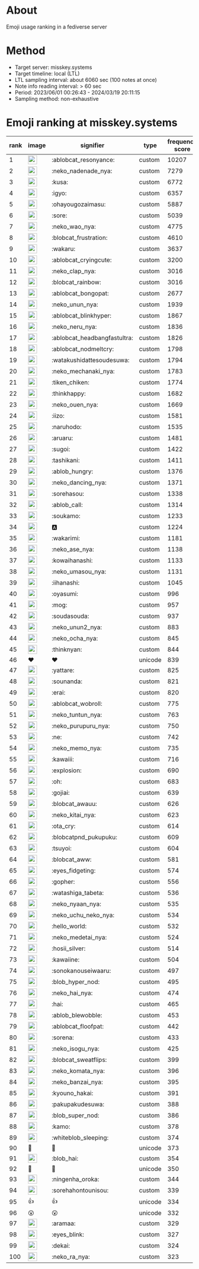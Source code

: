 # About
Emoji usage ranking in a fediverse server

# Method
- Target server: misskey.systems
- Target timeline: local (LTL)
- LTL sampling interval: about 6060 sec (100 notes at once)
- Note info reading interval: > 60 sec
- Period: 2023/06/01 00:26:43 - 2024/03/19 20:11:15 
- Sampling method: non-exhaustive

# Emoji ranking at misskey.systems

|rank|image|signifier|type|frequency score|
|----|----|----|----|----|
|1|<img height="24" src="https://misskey.systems/emoji/ablobcat_resonyance.webp">|:ablobcat_resonyance:|custom|10207|
|2|<img height="24" src="https://misskey.systems/emoji/neko_nadenade_nya.webp">|:neko_nadenade_nya:|custom|7279|
|3|<img height="24" src="https://misskey.systems/emoji/kusa.webp">|:kusa:|custom|6772|
|4|<img height="24" src="https://misskey.systems/emoji/igyo.webp">|:igyo:|custom|6357|
|5|<img height="24" src="https://misskey.systems/emoji/ohayougozaimasu.webp">|:ohayougozaimasu:|custom|5887|
|6|<img height="24" src="https://misskey.systems/emoji/sore.webp">|:sore:|custom|5039|
|7|<img height="24" src="https://misskey.systems/emoji/neko_wao_nya.webp">|:neko_wao_nya:|custom|4775|
|8|<img height="24" src="https://misskey.systems/emoji/blobcat_frustration.webp">|:blobcat_frustration:|custom|4610|
|9|<img height="24" src="https://misskey.systems/emoji/wakaru.webp">|:wakaru:|custom|3637|
|10|<img height="24" src="https://misskey.systems/emoji/ablobcat_cryingcute.webp">|:ablobcat_cryingcute:|custom|3200|
|11|<img height="24" src="https://misskey.systems/emoji/neko_clap_nya.webp">|:neko_clap_nya:|custom|3016|
|12|<img height="24" src="https://misskey.systems/emoji/blobcat_rainbow.webp">|:blobcat_rainbow:|custom|3016|
|13|<img height="24" src="https://misskey.systems/emoji/ablobcat_bongopat.webp">|:ablobcat_bongopat:|custom|2677|
|14|<img height="24" src="https://misskey.systems/emoji/neko_unun_nya.webp">|:neko_unun_nya:|custom|1939|
|15|<img height="24" src="https://misskey.systems/emoji/ablobcat_blinkhyper.webp">|:ablobcat_blinkhyper:|custom|1867|
|16|<img height="24" src="https://misskey.systems/emoji/neko_neru_nya.webp">|:neko_neru_nya:|custom|1836|
|17|<img height="24" src="https://misskey.systems/emoji/ablobcat_headbangfastultra.webp">|:ablobcat_headbangfastultra:|custom|1826|
|18|<img height="24" src="https://misskey.systems/emoji/ablobcat_nodmeltcry.webp">|:ablobcat_nodmeltcry:|custom|1798|
|19|<img height="24" src="https://misskey.systems/emoji/watakushidattesoudesuwa.webp">|:watakushidattesoudesuwa:|custom|1794|
|20|<img height="24" src="https://misskey.systems/emoji/neko_mechanaki_nya.webp">|:neko_mechanaki_nya:|custom|1783|
|21|<img height="24" src="https://misskey.systems/emoji/tiken_chiken.webp">|:tiken_chiken:|custom|1774|
|22|<img height="24" src="https://misskey.systems/emoji/thinkhappy.webp">|:thinkhappy:|custom|1682|
|23|<img height="24" src="https://misskey.systems/emoji/neko_ouen_nya.webp">|:neko_ouen_nya:|custom|1669|
|24|<img height="24" src="https://misskey.systems/emoji/iizo.webp">|:iizo:|custom|1581|
|25|<img height="24" src="https://misskey.systems/emoji/naruhodo.webp">|:naruhodo:|custom|1535|
|26|<img height="24" src="https://misskey.systems/emoji/aruaru.webp">|:aruaru:|custom|1481|
|27|<img height="24" src="https://misskey.systems/emoji/sugoi.webp">|:sugoi:|custom|1422|
|28|<img height="24" src="https://misskey.systems/emoji/tashikani.webp">|:tashikani:|custom|1411|
|29|<img height="24" src="https://misskey.systems/emoji/ablob_hungry.webp">|:ablob_hungry:|custom|1376|
|30|<img height="24" src="https://misskey.systems/emoji/neko_dancing_nya.webp">|:neko_dancing_nya:|custom|1371|
|31|<img height="24" src="https://misskey.systems/emoji/sorehasou.webp">|:sorehasou:|custom|1338|
|32|<img height="24" src="https://misskey.systems/emoji/ablob_call.webp">|:ablob_call:|custom|1314|
|33|<img height="24" src="https://misskey.systems/emoji/soukamo.webp">|:soukamo:|custom|1233|
|34|<img height="24" src="https://misskey.systems/emoji/a.webp">|:a:|custom|1224|
|35|<img height="24" src="https://misskey.systems/emoji/wakarimi.webp">|:wakarimi:|custom|1181|
|36|<img height="24" src="https://misskey.systems/emoji/neko_ase_nya.webp">|:neko_ase_nya:|custom|1138|
|37|<img height="24" src="https://misskey.systems/emoji/kowaihanashi.webp">|:kowaihanashi:|custom|1133|
|38|<img height="24" src="https://misskey.systems/emoji/neko_umasou_nya.webp">|:neko_umasou_nya:|custom|1131|
|39|<img height="24" src="https://misskey.systems/emoji/iihanashi.webp">|:iihanashi:|custom|1045|
|40|<img height="24" src="https://misskey.systems/emoji/oyasumi.webp">|:oyasumi:|custom|996|
|41|<img height="24" src="https://misskey.systems/emoji/mog.webp">|:mog:|custom|957|
|42|<img height="24" src="https://misskey.systems/emoji/soudasouda.webp">|:soudasouda:|custom|937|
|43|<img height="24" src="https://misskey.systems/emoji/neko_unun2_nya.webp">|:neko_unun2_nya:|custom|883|
|44|<img height="24" src="https://misskey.systems/emoji/neko_ocha_nya.webp">|:neko_ocha_nya:|custom|845|
|45|<img height="24" src="https://misskey.systems/emoji/thinknyan.webp">|:thinknyan:|custom|844|
|46|❤|❤|unicode|839|
|47|<img height="24" src="https://misskey.systems/emoji/yattare.webp">|:yattare:|custom|825|
|48|<img height="24" src="https://misskey.systems/emoji/sounanda.webp">|:sounanda:|custom|821|
|49|<img height="24" src="https://misskey.systems/emoji/erai.webp">|:erai:|custom|820|
|50|<img height="24" src="https://misskey.systems/emoji/ablobcat_wobroll.webp">|:ablobcat_wobroll:|custom|775|
|51|<img height="24" src="https://misskey.systems/emoji/neko_tuntun_nya.webp">|:neko_tuntun_nya:|custom|763|
|52|<img height="24" src="https://misskey.systems/emoji/neko_purupuru_nya.webp">|:neko_purupuru_nya:|custom|750|
|53|<img height="24" src="https://misskey.systems/emoji/ne.webp">|:ne:|custom|742|
|54|<img height="24" src="https://misskey.systems/emoji/neko_memo_nya.webp">|:neko_memo_nya:|custom|735|
|55|<img height="24" src="https://misskey.systems/emoji/kawaiii.webp">|:kawaiii:|custom|716|
|56|<img height="24" src="https://misskey.systems/emoji/explosion.webp">|:explosion:|custom|690|
|57|<img height="24" src="https://misskey.systems/emoji/oh.webp">|:oh:|custom|683|
|58|<img height="24" src="https://misskey.systems/emoji/gojiai.webp">|:gojiai:|custom|639|
|59|<img height="24" src="https://misskey.systems/emoji/blobcat_awauu.webp">|:blobcat_awauu:|custom|626|
|60|<img height="24" src="https://misskey.systems/emoji/neko_kitai_nya.webp">|:neko_kitai_nya:|custom|623|
|61|<img height="24" src="https://misskey.systems/emoji/ota_cry.webp">|:ota_cry:|custom|614|
|62|<img height="24" src="https://misskey.systems/emoji/blobcatpnd_pukupuku.webp">|:blobcatpnd_pukupuku:|custom|609|
|63|<img height="24" src="https://misskey.systems/emoji/tsuyoi.webp">|:tsuyoi:|custom|604|
|64|<img height="24" src="https://misskey.systems/emoji/blobcat_aww.webp">|:blobcat_aww:|custom|581|
|65|<img height="24" src="https://misskey.systems/emoji/eyes_fidgeting.webp">|:eyes_fidgeting:|custom|574|
|66|<img height="24" src="https://misskey.systems/emoji/gopher.webp">|:gopher:|custom|556|
|67|<img height="24" src="https://misskey.systems/emoji/watashiga_tabeta.webp">|:watashiga_tabeta:|custom|536|
|68|<img height="24" src="https://misskey.systems/emoji/neko_nyaan_nya.webp">|:neko_nyaan_nya:|custom|535|
|69|<img height="24" src="https://misskey.systems/emoji/neko_uchu_neko_nya.webp">|:neko_uchu_neko_nya:|custom|534|
|70|<img height="24" src="https://misskey.systems/emoji/hello_world.webp">|:hello_world:|custom|532|
|71|<img height="24" src="https://misskey.systems/emoji/neko_medetai_nya.webp">|:neko_medetai_nya:|custom|524|
|72|<img height="24" src="https://misskey.systems/emoji/hosii_silver.webp">|:hosii_silver:|custom|514|
|73|<img height="24" src="https://misskey.systems/emoji/kawaiine.webp">|:kawaiine:|custom|504|
|74|<img height="24" src="https://misskey.systems/emoji/sonokanouseiwaaru.webp">|:sonokanouseiwaaru:|custom|497|
|75|<img height="24" src="https://misskey.systems/emoji/blob_hyper_nod.webp">|:blob_hyper_nod:|custom|495|
|76|<img height="24" src="https://misskey.systems/emoji/neko_hai_nya.webp">|:neko_hai_nya:|custom|474|
|77|<img height="24" src="https://misskey.systems/emoji/hai.webp">|:hai:|custom|465|
|78|<img height="24" src="https://misskey.systems/emoji/ablob_blewobble.webp">|:ablob_blewobble:|custom|453|
|79|<img height="24" src="https://misskey.systems/emoji/ablobcat_floofpat.webp">|:ablobcat_floofpat:|custom|442|
|80|<img height="24" src="https://misskey.systems/emoji/sorena.webp">|:sorena:|custom|433|
|81|<img height="24" src="https://misskey.systems/emoji/neko_isogu_nya.webp">|:neko_isogu_nya:|custom|425|
|82|<img height="24" src="https://misskey.systems/emoji/blobcat_sweatflips.webp">|:blobcat_sweatflips:|custom|399|
|83|<img height="24" src="https://misskey.systems/emoji/neko_komata_nya.webp">|:neko_komata_nya:|custom|396|
|84|<img height="24" src="https://misskey.systems/emoji/neko_banzai_nya.webp">|:neko_banzai_nya:|custom|395|
|85|<img height="24" src="https://misskey.systems/emoji/kyouno_hakai.webp">|:kyouno_hakai:|custom|391|
|86|<img height="24" src="https://misskey.systems/emoji/pakupakudesuwa.webp">|:pakupakudesuwa:|custom|388|
|87|<img height="24" src="https://misskey.systems/emoji/blob_super_nod.webp">|:blob_super_nod:|custom|386|
|88|<img height="24" src="https://misskey.systems/emoji/kamo.webp">|:kamo:|custom|378|
|89|<img height="24" src="https://misskey.systems/emoji/whiteblob_sleeping.webp">|:whiteblob_sleeping:|custom|374|
|90|🎉|🎉|unicode|373|
|91|<img height="24" src="https://misskey.systems/emoji/blob_hai.webp">|:blob_hai:|custom|354|
|92|🍗|🍗|unicode|350|
|93|<img height="24" src="https://misskey.systems/emoji/ningenha_oroka.webp">|:ningenha_oroka:|custom|344|
|94|<img height="24" src="https://misskey.systems/emoji/sorehahontounisou.webp">|:sorehahontounisou:|custom|339|
|95|👍|👍|unicode|334|
|96|😮|😮|unicode|332|
|97|<img height="24" src="https://misskey.systems/emoji/aramaa.webp">|:aramaa:|custom|329|
|98|<img height="24" src="https://misskey.systems/emoji/eyes_blink.webp">|:eyes_blink:|custom|327|
|99|<img height="24" src="https://misskey.systems/emoji/dekai.webp">|:dekai:|custom|324|
|100|<img height="24" src="https://misskey.systems/emoji/neko_ra_nya.webp">|:neko_ra_nya:|custom|323|
